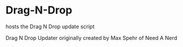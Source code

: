 # Drag-N-Drop
hosts the Drag N Drop update script

Drag N Drop Updater originally created by Max Spehr of Need A Nerd
